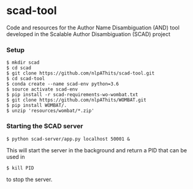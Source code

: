 # scad-tool
Code and resources for the Author Name Disambiguation (AND) tool developed in the Scalable Author Disambiguation (SCAD) project

<h3>Setup</h3>

<p>

```shell
$ mkdir scad
$ cd scad
$ git clone https://github.com/nlpAThits/scad-tool.git
$ cd scad-tool
$ conda create --name scad-env python=3.6
$ source activate scad-env
$ pip install -r scad-requirements-wo-wombat.txt 
$ git clone https://github.com/nlpAThits/WOMBAT.git
$ pip install WOMBAT/.
$ unzip 'resources/wombat/*.zip'
```

</p>

<h3>Starting the SCAD server</h3>

<p>
  
```shell
$ python scad-server/app.py localhost 50001 &

```  
</p>
This will start the server in the background and return a PID that can be used in 

```shell
$ kill PID

```  
to stop the server.
